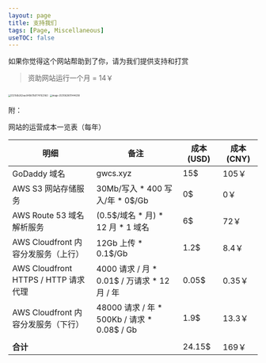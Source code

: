 ```yaml
---
layout: page
title: 支持我们
tags: [Page, Miscellaneous]
useTOC: false
---
```


如果你觉得这个网站帮助到了你，请为我们提供支持和打赏

> 资助网站运行一个月 = 14￥

<div class="horizontal-flex-box">
    <img src="http://markdown-img-1304853431.cosgz.myqcloud.com/20210628011250.jpg" alt="5127b0b262eac849b17b97747623fd3" style="zoom:30%;" />
    <img src="http://markdown-img-1304853431.cosgz.myqcloud.com/20210628011444.png" alt="image-20210628011444208" style="zoom:30%;" />
</div>

附：

网站的运营成本一览表（每年）

| 明细                                 | 备注                                        | 成本 (USD) | 成本 (CNY) |
| ------------------------------------ | ------------------------------------------- | ---------- | ---------- |
| GoDaddy 域名                         | gwcs.xyz                                    | 15$        | 105￥      |
| AWS S3 网站存储服务                  | 30Mb/写入 * 400 写入/年 * 0$/Gb             | 0$         | 0￥        |
| AWS Route 53 域名解析服务            | (0.5$/域名 * 月) * 12 月 * 1 域名           | 6$         | 72￥       |
| AWS Cloudfront 内容分发服务（上行）  | 12Gb 上传 * 0.1$/Gb                         | 1.2$       | 8.4￥      |
| AWS Cloudfront HTTPS / HTTP 请求代理 | 4000 请求 / 月 * 0.01$ / 万请求 * 12月 / 年 | 0.05$      | 0.35￥     |
| AWS Cloudfront 内容分发服务（下行）  | 48000 请求 / 年 * 500Kb / 请求 * 0.08$ / Gb | 1.9$       | 13.3￥     |
|                                      |                                             |            |            |
| **合计**                             |                                             | 24.15$     | 169￥      |

